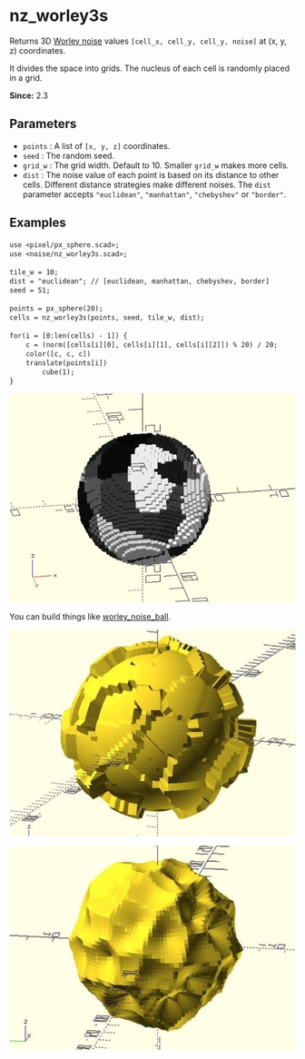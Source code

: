 # nz_worley3s

Returns 3D [Worley noise](https://en.wikipedia.org/wiki/Worley_noise) values `[cell_x, cell_y, cell_y, noise]` at (x, y, z) coordinates. 

It divides the space into grids. The nucleus of each cell is randomly placed in a grid. 

**Since:** 2.3

## Parameters

- `points` :  A list of `[x, y, z]` coordinates.
- `seed` : The random seed.
- `grid_w` : The grid width. Default to 10. Smaller `grid_w` makes more cells.
- `dist` : The noise value of each point is based on its distance to other cells. Different distance strategies make different noises. The `dist` parameter accepts `"euclidean"`, `"manhattan"`, `"chebyshev"` or `"border"`.

## Examples

    use <pixel/px_sphere.scad>;
    use <noise/nz_worley3s.scad>;

    tile_w = 10;
    dist = "euclidean"; // [euclidean, manhattan, chebyshev, border] 
    seed = 51;

    points = px_sphere(20);
    cells = nz_worley3s(points, seed, tile_w, dist);

    for(i = [0:len(cells) - 1]) {
        c = (norm([cells[i][0], cells[i][1], cells[i][2]]) % 20) / 20;
        color([c, c, c])
        translate(points[i])
            cube(1);
    }

![nz_worley3s](images/lib2x-nz_worley3s-1.JPG)

You can build things like [worley_noise_ball](https://github.com/JustinSDK/dotSCAD/blob/master/examples/worley_noise_ball.scad). 

![nz_worley3s](images/lib2x-nz_worley3s-2.JPG)


![nz_worley3s](images/lib2x-nz_worley3s-3.JPG)